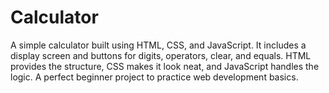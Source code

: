 # Calculator
A simple calculator built using HTML, CSS, and JavaScript. It includes a display screen and buttons for digits, operators, clear, and equals. HTML provides the structure, CSS makes it look neat, and JavaScript handles the logic. A perfect beginner project to practice web development basics.
